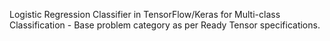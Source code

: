 Logistic Regression Classifier in TensorFlow/Keras for Multi-class Classification - Base problem category as per Ready Tensor specifications.

